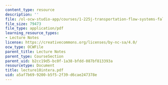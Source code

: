 ```yaml
---
content_type: resource
description: ''
file: /ol-ocw-studio-app/courses/1-225j-transportation-flow-systems-fall-2002/a5af7b699200b5f52f39d6cae247378e_lecture10intera.pdf
file_size: 79473
file_type: application/pdf
learning_resource_types:
- Lecture Notes
license: https://creativecommons.org/licenses/by-nc-sa/4.0/
ocw_type: OCWFile
parent_title: Lecture Notes
parent_type: CourseSection
parent_uid: b2cc19d5-bc0f-1a38-bfdd-087bf813393a
resourcetype: Document
title: lecture10intera.pdf
uid: a5af7b69-9200-b5f5-2f39-d6cae247378e
---
```

